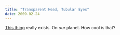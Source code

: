 ```yaml
---
title: "Transparent Head, Tubular Eyes"
date: 2009-02-24
---
```

<a href="http://blogs.nature.com/news/thegreatbeyond/2009/02/jeepers_creepers_whered_you_ge.html">This thing</a> really exists.  On <em>our</em> planet.  How cool is that?
